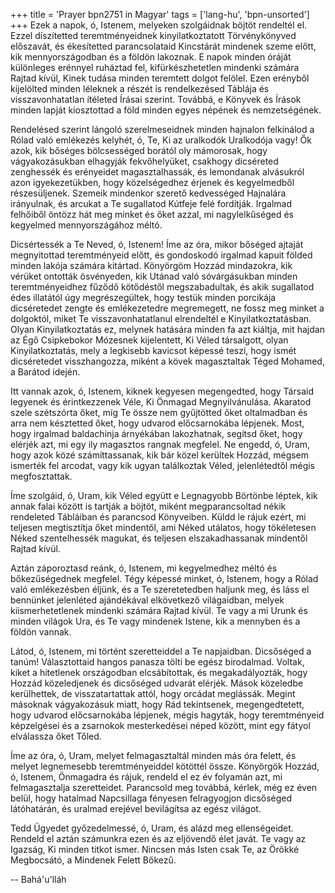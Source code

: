 +++
title = 'Prayer bpn2751 in Magyar'
tags = ['lang-hu', 'bpn-unsorted']
+++
Ezek a napok, ó, Istenem, melyeken szolgáidnak böjtöt rendeltél el. Ezzel díszítetted teremtményeidnek kinyilatkoztatott Törvénykönyved előszavát, és ékesítetted parancsolataid Kincstárát mindenek szeme előtt, kik mennyországodban és a földön lakoznak. E napok minden óráját különleges erénnyel ruháztad fel, kifürkészhetetlen mindenki számára Rajtad kívül, Kinek tudása minden teremtett dolgot felölel. Ezen erényből kijelölted minden léleknek a részét is rendelkezésed Táblája és visszavonhatatlan ítéleted Írásai szerint. Továbbá, e Könyvek és Írások minden lapját kiosztottad a föld minden egyes népének és nemzetségének.

Rendelésed szerint lángoló szerelmeseidnek minden hajnalon felkínálod a Rólad való emlékezés kelyhét, ó, Te, Ki az uralkodók Uralkodója vagy! Ők azok, kik bőséges bölcsességed borától oly mámorosak, hogy vágyakozásukban elhagyják fekvőhelyüket, csakhogy dicséreted zenghessék és erényeidet magasztalhassák, és lemondanak alvásukról azon igyekezetükben, hogy közelségedhez érjenek és kegyelmedből részesüljenek. Szemeik mindenkor szerető kedvességed Hajnalára irányulnak, és arcukat a Te sugallatod Kútfeje felé fordítják. Irgalmad felhőiből öntözz hát meg minket és őket azzal, mi nagylelkűséged és kegyelmed mennyországához méltó.

Dicsértessék a Te Neved, ó, Istenem! Íme az óra, mikor bőséged ajtaját megnyitottad teremtményeid előtt, és gondoskodó irgalmad kapuit földed minden lakója számára kitártad. Könyörgöm Hozzád mindazokra, kik vérüket ontották ösvényeden, kik Utánad való sóvárgásukban minden teremtményeidhez fűződő kötődéstől megszabadultak, és akik sugallatod édes illatától úgy megrészegültek, hogy testük minden porcikája dicséretedet zengte és emlékezetedre megremegett, ne fossz meg minket a dolgoktól, miket Te visszavonhatatlanul elrendeltél e Kinyilatkoztatásban. Olyan Kinyilatkoztatás ez, melynek hatására minden fa azt kiáltja, mit hajdan az Égő Csipkebokor Mózesnek kijelentett, Ki Véled társalgott, olyan Kinyilatkoztatás, mely a legkisebb kavicsot képessé teszi, hogy ismét dicséretedet visszhangozza, miként a kövek magasztaltak Téged Mohamed, a Barátod idején.

Itt vannak azok, ó, Istenem, kiknek kegyesen megengedted, hogy Társaid legyenek és érintkezzenek Véle, Ki Önmagad Megnyilvánulása. Akaratod szele szétszórta őket, míg Te össze nem gyűjtötted őket oltalmadban és arra nem késztetted őket, hogy udvarod előcsarnokába lépjenek. Most, hogy irgalmad baldachinja árnyékában lakozhatnak, segítsd őket, hogy elérjék azt, mi egy ily magasztos rangnak megfelel. Ne engedd, ó, Uram, hogy azok közé számíttassanak, kik bár közel kerültek Hozzád, mégsem ismerték fel arcodat, vagy kik ugyan találkoztak Véled, jelenlétedtől mégis megfosztattak.

Íme szolgáid, ó, Uram, kik Véled együtt e Legnagyobb Börtönbe léptek, kik annak falai között is tartják a böjtöt, miként megparancsoltad nékik rendeleted Tábláiban és parancsod Könyveiben. Küldd le rájuk ezért, mi teljesen megtisztítja őket mindentől, ami Néked utálatos, hogy tökéletesen Néked szentelhessék magukat, és teljesen elszakadhassanak mindentől Rajtad kívül.

Aztán záporoztasd reánk, ó, Istenem, mi kegyelmedhez méltó és bőkezűségednek megfelel. Tégy képessé minket, ó, Istenem, hogy a Rólad való emlékezésben éljünk, és a Te szeretetedben haljunk meg, és láss el bennünket jelenléted ajándékával elkövetkező világaidban, melyek kiismerhetetlenek mindenki számára Rajtad kívül. Te vagy a mi Urunk és minden világok Ura, és Te vagy mindenek Istene, kik a mennyben és a földön vannak.

Látod, ó, Istenem, mi történt szeretteiddel a Te napjaidban. Dicsőséged a tanúm! Választottaid hangos panasza tölti be egész birodalmad. Voltak, kiket a hitetlenek országodban elcsábítottak, és megakadályozták, hogy Hozzád közeledjenek és dicsőséged udvarát elérjék. Mások közeledbe kerülhettek, de visszatartattak attól, hogy orcádat meglássák. Megint másoknak vágyakozásuk miatt, hogy Rád tekintsenek, megengedtetett, hogy udvarod előcsarnokába lépjenek, mégis hagyták, hogy teremtményeid képzelgései és a zsarnokok mesterkedései néped között, mint egy fátyol elválassza őket Tőled.

Íme az óra, ó, Uram, melyet felmagasztaltál minden más óra felett, és melyet legnemesebb teremtményeiddel kötöttél össze. Könyörgök Hozzád, ó, Istenem, Önmagadra és rájuk, rendeld el ez év folyamán azt, mi felmagasztalja szeretteidet. Parancsold meg továbbá, kérlek, még ez éven belül, hogy hatalmad Napcsillaga fényesen felragyogjon dicsőséged látóhatárán, és uralmad erejével bevilágítsa az egész világot.

Tedd Ügyedet győzedelmessé, ó, Uram, és alázd meg ellenségeidet. Rendeld el aztán számunkra ezen és az eljövendő élet javát. Te vagy az Igazság, Ki minden titkot ismer. Nincsen más Isten csak Te, az Örökké Megbocsátó, a Mindenek Felett Bőkezű.

-- Bahá'u'lláh
